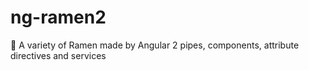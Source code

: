 # ng-ramen2
:ramen: A variety of Ramen made by Angular 2 pipes, components, attribute directives and services
